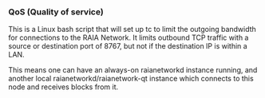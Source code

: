 ### QoS (Quality of service) ###

This is a Linux bash script that will set up tc to limit the outgoing bandwidth for connections to the RAIA Network. It limits outbound TCP traffic with a source or destination port of 8767, but not if the destination IP is within a LAN.

This means one can have an always-on raianetworkd instance running, and another local raianetworkd/raianetwork-qt instance which connects to this node and receives blocks from it.
